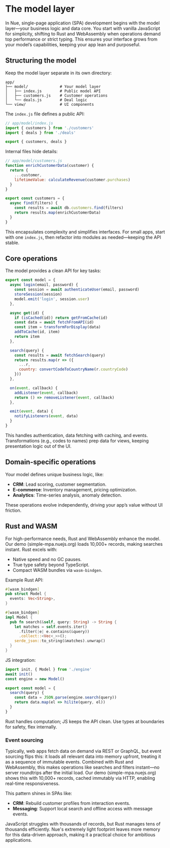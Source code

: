 
# The model layer
In Nue, single-page application (SPA) development begins with the model layer—your business logic and data core. You start with vanilla JavaScript for simplicity, shifting to Rust and WebAssembly when operations demand top performance or strict typing. This ensures your interface grows from your model’s capabilities, keeping your app lean and purposeful.


## Structuring the model
Keep the model layer separate in its own directory:

```
app/
├── model/              # Your model layer
│   ├── index.js        # Public model API
│   ├── customers.js    # Customer operations
│   └── deals.js        # Deal logic
└── view/               # UI components
```

The `index.js` file defines a public API:

```js
// app/model/index.js
import { customers } from './customers'
import { deals } from './deals'

export { customers, deals }
```

Internal files hide details:

```js
// app/model/customers.js
function enrichCustomerData(customer) {
  return {
    ...customer,
    lifetimeValue: calculateRevenue(customer.purchases)
  }
}

export const customers = {
  async find(filters) {
    const results = await db.customers.find(filters)
    return results.map(enrichCustomerData)
  }
}
```

This encapsulates complexity and simplifies interfaces. For small apps, start with one `index.js`, then refactor into modules as needed—keeping the API stable.


## Core operations
The model provides a clean API for key tasks:

```js
export const model = {
  async login(email, password) {
    const session = await authenticateUser(email, password)
    storeSession(session)
    model.emit('login', session.user)
  },

  async get(id) {
    if (isCached(id)) return getFromCache(id)
    const data = await fetchFromAPI(id)
    const item = transformForDisplay(data)
    addToCache(id, item)
    return item
  },

  search(query) {
    const results = await fetchSearch(query)
    return results.map(r => ({
      ...r,
      country: convertCodeToCountryName(r.countryCode)
    }))
  },

  on(event, callback) {
    addListener(event, callback)
    return () => removeListener(event, callback)
  },

  emit(event, data) {
    notifyListeners(event, data)
  }
}
```

This handles authentication, data fetching with caching, and events. Transformations (e.g., codes to names) prep data for views, keeping presentation logic out of the UI.

## Domain-specific operations
Your model defines unique business logic, like:

- **CRM**: Lead scoring, customer segmentation.
- **E-commerce**: Inventory management, pricing optimization.
- **Analytics**: Time-series analysis, anomaly detection.

These operations evolve independently, driving your app’s value without UI friction.

## Rust and WASM
For high-performance needs, Rust and WebAssembly enhance the model. Our demo (simple-mpa.nuejs.org) loads 10,000+ records, making searches instant. Rust excels with:

- Native speed and no GC pauses.
- True type safety beyond TypeScript.
- Compact WASM bundles via `wasm-bindgen`.

Example Rust API:

```rust
#[wasm_bindgen]
pub struct Model {
  events: Vec<String>,
}

#[wasm_bindgen]
impl Model {
  pub fn search(&self, query: String) -> String {
    let matches = self.events.iter()
      .filter(|e| e.contains(&query))
      .collect::<Vec<_>>();
    serde_json::to_string(&matches).unwrap()
  }
}
```

JS integration:

```js
import init, { Model } from './engine'
await init()
const engine = new Model()

export const model = {
  search(query) {
    const data = JSON.parse(engine.search(query))
    return data.map(el => hilite(query, el))
  }
}
```

Rust handles computation; JS keeps the API clean. Use types at boundaries for safety, flex internally.



### Event sourcing
Typically, web apps fetch data on demand via REST or GraphQL, but event sourcing flips this: it loads all relevant data into memory upfront, treating it as a sequence of immutable events. Combined with Rust and WebAssembly, this makes operations like searches and filters instant—no server roundtrips after the initial load. Our demo (simple-mpa.nuejs.org) shows this with 10,000+ records, cached immutably via HTTP, enabling real-time responsiveness.

This pattern shines in SPAs like:
- **CRM**: Rebuild customer profiles from interaction events.
- **Messaging**: Support local search and offline access with message events.

JavaScript struggles with thousands of records, but Rust manages tens of thousands efficiently. Nue's extremely light footprint leaves more memory for this data-driven approach, making it a practical choice for ambitious applications.

